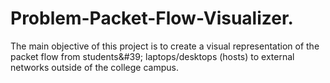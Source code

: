 # Problem-Packet-Flow-Visualizer.
The main objective of this project is to create a visual representation of the packet flow from students&amp;#39; laptops/desktops (hosts) to external networks outside of the college campus.

